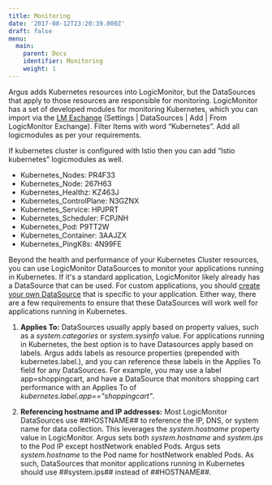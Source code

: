 ```yaml
---
title: Monitoring
date: '2017-08-12T23:20:39.000Z'
draft: false
menu:
  main:
    parent: Docs
    identifier: Monitoring
    weight: 1
---
```


Argus adds Kubernetes resources into LogicMonitor, but the DataSources that
apply to those resources are responsible for monitoring. LogicMonitor has a set
 of developed modules for monitoring Kubernetes, which you can import via the
 [LM Exchange](https://www.logicmonitor.com/support/settings/logicmodules/lm-exchange/)
 (Settings | DataSources | Add | From LogicMonitor Exchange). Filter Items with word “Kubernetes”. Add all logicmodules as per your requirements.

If kubernetes cluster is configured with Istio then you can add “Istio kubernetes” logicmodules as well.

* Kubernetes\_Nodes: PR4F33
* Kubernetes\_Node: 267H63
* Kubernetes\_Healthz: KZ463J
* Kubernetes\_ControlPlane: N3GZNX
* Kubernetes\_Service: HPJPRT
* Kubernetes\_Scheduler: FCPJNH
* Kubernetes\_Pod: P9TT2W
* Kubernetes\_Container: 3AAJZX
* Kubernetes\_PingK8s: 4N99FE

Beyond the health and performance of your Kubernetes Cluster resources, you can
 use LogicMonitor DataSources to monitor your applications running in
 Kubernetes. If it's a standard application, LogicMonitor likely already has a
 DataSource that can be used. For custom applications, you should
 [create your own DataSource](https://www.logicmonitor.com/support/datasources/creating-managing-datasources
  ) that is specific to your application. Either way, there are a few
  requirements to ensure that these DataSources will work well for applications
   running in Kubernetes.

1. **Applies To:**
  DataSources usually apply based on property values, such as a *system.categories* or *system.sysinfo* value. 
  For applications running in Kubernetes, the best option is to have Datasources apply based on labels.
  Argus adds labels as resource properties (prepended with kubernetes.label.), and you can reference these labels in the Applies To field for any DataSources. 
  For example, you may use a label app=shoppingcart, and have a DataSource that monitors shopping cart performance with an Applies To of *kubernetes.label.app=="shoppingcart"*.

2. **Referencing hostname and IP addresses:**
  Most LogicMonitor DataSources use ##HOSTNAME## to reference the IP, DNS, or system name for data collection. 
  This leverages the *system.hostname* property value in LogicMonitor. 
  Argus sets both *system.hostname* and *system.ips* to the Pod IP except hostNetwork enabled Pods. Argus sets *system.hostname* to the Pod name for hostNetwork enabled Pods. 
  As such, DataSources that monitor applications running in Kubernetes should use ##system.ips## instead of ##HOSTNAME##.
